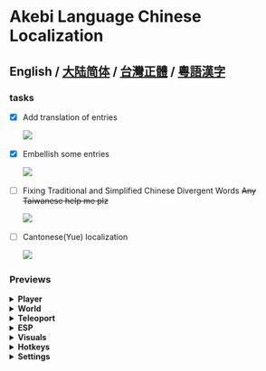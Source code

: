 # Akebi Language Chinese Localization

**English / [大陆简体](README.ZH-CN.MD) / [台灣正體](README.ZH-TW.MD) / [粵語漢字](README.ZH-YUE.MD)**
---

### **tasks**
- [x] Add translation of entries

  ![](https://progress-bar.dev/98/?width=140)
- [x] Embellish some entries

  ![](https://progress-bar.dev/90/?width=140)
- [ ] Fixing Traditional and Simplified Chinese Divergent Words ~~Any Taiwanese help me plz~~

  ![](https://progress-bar.dev/0/?width=140)
- [ ] Cantonese(Yue) localization

  ![](https://progress-bar.dev/0/?width=140)

### Previews

<details>
  <summary><b>Player</b></summary>
  <img src="Images/Simplified%20Chinese/Player.png">
</details>

<details>
  <summary><b>World</b></summary>
  <img src="Images/Simplified%20Chinese/World.png">
</details>

<details>
  <summary><b>Teleoport</b></summary>
  <img src="Images/Simplified%20Chinese/Teleport.png">
</details>

<details>
  <summary><b>ESP</b></summary>
  <img src="Images/Simplified%20Chinese/ESP.png">
</details>

<details>
  <summary><b>Visuals</b></summary>
  <img src="Images/Simplified%20Chinese/Visuals.png">
</details>

<details>
  <summary><b>Hotkeys</b></summary>
  <img src="Images/Simplified%20Chinese/Hotkeys.png">
</details>

<details>
  <summary><b>Settings</b></summary>
  <img src="Images/Simplified%20Chinese/Settings.png">
</details>
